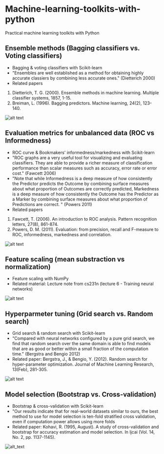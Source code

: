 # Machine-learning-toolkits-with-python
Practical machine learning toolkits with Python 

## Ensemble methods (Bagging classifiers vs. Voting classifiers)

- Bagging & voting classifiers with Scikit-learn
- "Ensembles are well established as a method for obtaining highly accurate classiers by combining less accurate ones." (Dietterich 2000)
- Related papers
 1) Dietterich, T. G. (2000). Ensemble methods in machine learning. Multiple classifier systems, 1857, 1-15.
 2) Breiman, L. (1996). Bagging predictors. Machine learning, 24(2), 123-140.

![alt text](http://www.datakit.cn/images/machinelearning/EnsembleLearning_Combining_classifiers.jpg)

## Evaluation metrics for unbalanced data (ROC vs Informedness)

- ROC curve & Bookmakers' informedness/markedness with Scikit-learn
- "ROC graphs are a very useful tool for visualizing and evaluating classifiers. They are able to provide a richer measure of classification performance than scalar measures such as accuracy, error rate or error cost." (Fawcett 2006)
- "Note that while Informedness is a deep measure of how consistently the Predictor predicts the Outcome by combining surface measures about what proportion of Outcomes are correctly predicted, Markedness is a deep measure of how consistently the Outcome has the Predictor as a Marker by combining surface measures about what proportion of Predictions are correct. " (Powers 2011)
- Related papers
 1) Fawcett, T. (2006). An introduction to ROC analysis. Pattern recognition letters, 27(8), 861-874.
 2) Powers, D. M. (2011). Evaluation: from precision, recall and F-measure to ROC, informedness, markedness and correlation.
 
![alt text](https://upload.wikimedia.org/wikipedia/commons/thumb/4/4f/ROC_curves.svg/300px-ROC_curves.svg.png)

## Feature scaling (mean substraction vs normalization)

- Feature scaling with NumPy
- Related material: Lecture note from cs231n (lecture 6 - Training neural networks) 

![alt text](http://cs231n.github.io/assets/nn2/prepro1.jpeg)

## Hyperparmeter tuning (Grid search vs. Random search)

- Grid search & random search with Scikit-learn
- "Compared with neural networks configured by a pure grid search, we find that random search over the same domain is able to find models that are as good or better within a small fraction of the computation time." (Bergstra and Bengio 2012)
- Related paper: Bergstra, J., & Bengio, Y. (2012). Random search for hyper-parameter optimization. Journal of Machine Learning Research, 13(Feb), 281-305.

![alt text](https://cdn-images-1.medium.com/max/1600/1*ZTlQm_WRcrNqL-nLnx6GJA.png)


## Model selection (Bootstrap vs. Cross-validation)

- Bootstrap & cross-validation with Scikit-learn
- "Our results indicate that for real-world datasets similar to ours, the best method to use for model selection is ten-fold stratified cross validation, even if computation power allows using more folds
- Related paper: Kohavi, R. (1995, August). A study of cross-validation and bootstrap for accuracy estimation and model selection. In Ijcai (Vol. 14, No. 2, pp. 1137-1145).

![alt_text](https://sebastianraschka.com/images/faq/evaluate-a-model/k-fold.png)

